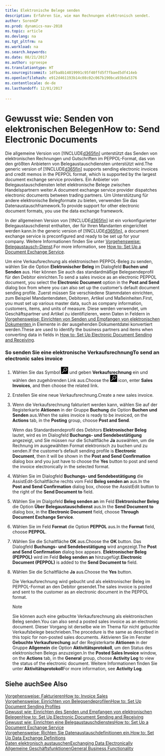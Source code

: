 ```yaml
---
title: Elektronische Belege senden
description: Erfahren Sie, wie man Rechnungen elektronisch sendet.
author: SorenGP
ms.prod: dynamics-nav-2018
ms.topic: article
ms.devlang: na
ms.tgt_pltfrm: na
ms.workload: na
ms.search.keywords: 
ms.date: 08/21/2017
ms.author: sgroespe
ms.translationtype: HT
ms.sourcegitcommit: 1dfba8b14019991c95f40ffd5f7fbaed5df414eb
ms.openlocfilehash: e912d461193b14c08c02c067b190bca93bda5376
ms.contentlocale: de-de
ms.lasthandoff: 12/01/2017

---
```

# <a name="how-to-send-electronic-documents"></a><span data-ttu-id="e5754-103">Gewusst wie: Senden von elektronischen Belegen</span><span class="sxs-lookup"><span data-stu-id="e5754-103">How to: Send Electronic Documents</span></span>
<span data-ttu-id="e5754-104">Die allgemeine Version von [!INCLUDE[d365fin](includes/d365fin_md.md)] unterstützt das Senden von elektronischen Rechnungen und Gutschriften im PEPPOL-Format, das von den größten Anbietern von Belegaustauschdiensten unterstützt wird.</span><span class="sxs-lookup"><span data-stu-id="e5754-104">The generic version of [!INCLUDE[d365fin](includes/d365fin_md.md)] supports sending electronic invoices and credit memos in the PEPPOL format, which is supported by the largest document exchange service providers.</span></span> <span data-ttu-id="e5754-105">Ein Anbieter von Belegaustauschdiensten leitet elektronische Belege zwischen Handelspartnern weiter.</span><span class="sxs-lookup"><span data-stu-id="e5754-105">A document exchange service provider dispatches electronic documents between trading partners.</span></span> <span data-ttu-id="e5754-106">Um Unterstützung für andere elektronische Belegformate zu bieten, verwenden Sie das Datenaustauschframework.</span><span class="sxs-lookup"><span data-stu-id="e5754-106">To provide support for other electronic document formats, you use the data exchange framework.</span></span>  

 <span data-ttu-id="e5754-107">In der allgemeinen Version von [!INCLUDE[d365fin](includes/d365fin_md.md)] ist ein vorkonfigurierter Belegaustauschdienst enthalten, der für Ihren Mandanten eingerichtet werden kann.</span><span class="sxs-lookup"><span data-stu-id="e5754-107">In the generic version of [!INCLUDE[d365fin](includes/d365fin_md.md)], a document exchange service is preconfigured and ready to be set up for your company.</span></span> <span data-ttu-id="e5754-108">Weitere Informationen finden Sie unter [Vorgehensweise: Belegaustausch-Dienst](across-how-to-set-up-a-document-exchange-service.md).</span><span class="sxs-lookup"><span data-stu-id="e5754-108">For more information, see [How to: Set Up a Document Exchange Service](across-how-to-set-up-a-document-exchange-service.md).</span></span>  

 <span data-ttu-id="e5754-109">Um eine Verkaufsrechnung als elektronischen PEPPOL-Beleg zu senden, wählen Sie die Option **Elektronischer Beleg** im Dialogfeld **Buchen und Senden** aus. Hier können Sie auch das standardmäßige Belegsendeprofil für den Debitor einrichten.</span><span class="sxs-lookup"><span data-stu-id="e5754-109">To send a sales invoice as an electronic PEPPOL document, you select the **Electronic Document** option in the **Post and Send** dialog box from where you can also set up the customer’s default document sending profile.</span></span> <span data-ttu-id="e5754-110">Zuerst müssen Sie verschiedene Stammdaten einrichten, zum Beispiel Mandantendaten, Debitoren, Artikel und Maßeinheiten.</span><span class="sxs-lookup"><span data-stu-id="e5754-110">First, you must set up various master data, such as company information, customers, items, and units of measure.</span></span> <span data-ttu-id="e5754-111">Diese werden verwendet, um Geschäftspartner und Artikel zu identifizieren, wenn Daten in Feldern in [Vorgehensweise: Einrichten von Senden und Empfangen von elektronischen Dokumenten ](across-how-to-set-up-electronic-document-sending-and-receiving.md)in Elemente in der ausgehenden Dokumentdatei konvertiert werden.</span><span class="sxs-lookup"><span data-stu-id="e5754-111">These are used to identify the business partners and items when converting data in fields in [How to: Set Up Electronic Document Sending and Receiving](across-how-to-set-up-electronic-document-sending-and-receiving.md).</span></span>  

### <a name="to-send-an-electronic-sales-invoice"></a><span data-ttu-id="e5754-112">So senden Sie eine elektronische Verkaufsrechnung</span><span class="sxs-lookup"><span data-stu-id="e5754-112">To send an electronic sales invoice</span></span>  

1.  <span data-ttu-id="e5754-113">Wählen Sie das Symbol ![Nach Seite oder Bericht suchen](media/ui-search/search_small.png "Nach Seite oder Bericht suchen") und geben **Verkaufsrechnung** ein und wählen den zugehörenden Link aus.</span><span class="sxs-lookup"><span data-stu-id="e5754-113">Choose the ![Search for Page or Report](media/ui-search/search_small.png "Search for Page or Report icon") icon, enter **Sales Invoices**, and then choose the related link.</span></span>  

2.  <span data-ttu-id="e5754-114">Erstellen Sie eine neue Verkaufsrechnung.</span><span class="sxs-lookup"><span data-stu-id="e5754-114">Create a new sales invoice.</span></span>  

3.  <span data-ttu-id="e5754-115">Wenn die Verkaufsrechnung fakturiert werden kann, wählen Sie auf der Registerkarte **Aktionen** in der Gruppe **Buchung** die Option **Buchen und Senden** aus.</span><span class="sxs-lookup"><span data-stu-id="e5754-115">When the sales invoice is ready to be invoiced, on the **Actions** tab, in the **Posting** group, choose **Post and Send**.</span></span>  

     <span data-ttu-id="e5754-116">Wenn das Standardsendeprofil des Debitors **Elektronischer Beleg** lautet, wird es im Dialogfeld **Buchungs- und Sendebestätigung** angezeigt, und Sie müssen nur die Schaltfläche **Ja** auswählen, um die Rechnung im ausgewählten Format elektronisch zu buchen und zu senden.</span><span class="sxs-lookup"><span data-stu-id="e5754-116">If the customer’s default sending profile is **Electronic Document**, then it will be shown in the **Post and Send Confirmation** dialog box and you just have to choose the **Yes** button to post and send the invoice electronically in the selected format.</span></span>  

4.  <span data-ttu-id="e5754-117">Wählen Sie im Dialogfeld **Buchungs- und Sendebestätigung** die AssistEdit-Schaltfläche rechts vom Feld **Beleg senden an** aus.</span><span class="sxs-lookup"><span data-stu-id="e5754-117">In the **Post and Send Confirmation** dialog box, choose the AssistEdit button to the right of the **Send Document to** field.</span></span>  

5.  <span data-ttu-id="e5754-118">Wählen Sie im Dialgofeld **Beleg senden an** im Feld **Elektronischer Beleg** die Option **Über Belegaustauschdienst** aus.</span><span class="sxs-lookup"><span data-stu-id="e5754-118">In the **Send Document to** dialog box, in the **Electronic Document** field, choose **Through Document Exchange Service**.</span></span>  

6.  <span data-ttu-id="e5754-119">Wählen Sie im Feld **Format** die Option **PEPPOL** aus.</span><span class="sxs-lookup"><span data-stu-id="e5754-119">In the **Format** field, choose **PEPPOL**.</span></span>  

7.  <span data-ttu-id="e5754-120">Wählen Sie die Schaltfläche **OK** aus.</span><span class="sxs-lookup"><span data-stu-id="e5754-120">Choose the **OK** button.</span></span> <span data-ttu-id="e5754-121">Das Dialogfeld **Buchungs- und Sendebestätigung** wird angezeigt.</span><span class="sxs-lookup"><span data-stu-id="e5754-121">The **Post and Send Confirmation** dialog box appears.</span></span> <span data-ttu-id="e5754-122">**Elektronischer Beleg (PEPPOL)** wird im Feld **Beleg senden an** hinzugefügt.</span><span class="sxs-lookup"><span data-stu-id="e5754-122">**Electronic Document (PEPPOL)** is added to the **Send Document to** field.</span></span>  

8.  <span data-ttu-id="e5754-123">Wählen Sie die Schaltfläche **Ja** aus.</span><span class="sxs-lookup"><span data-stu-id="e5754-123">Choose the **Yes** button.</span></span>  

     <span data-ttu-id="e5754-124">Die Verkaufsrechnung wird gebucht und als elektronischer Beleg im PEPPOL-Format an den Debitor gesendet.</span><span class="sxs-lookup"><span data-stu-id="e5754-124">The sales invoice is posted and sent to the customer as an electronic document in the PEPPOL format.</span></span>  

    > [!NOTE]  
    >  <span data-ttu-id="e5754-125">Sie können auch eine gebuchte Verkaufsrechnung als elektronischen Beleg senden.</span><span class="sxs-lookup"><span data-stu-id="e5754-125">You can also send a posted sales invoice as an electronic document.</span></span> <span data-ttu-id="e5754-126">Dieser Vorgang ist derselbe wie im Thema für nicht gebuchte Verkaufsbelege beschrieben.</span><span class="sxs-lookup"><span data-stu-id="e5754-126">The procedure is the same as described in this topic for non-posted sales documents.</span></span> <span data-ttu-id="e5754-127">Aktivieren Sie im Fenster **Gebuchte Verkaufsrechung** auf der Registerkarte **Aktionen** in der Gruppe **Allgemein** die Option **Aktivitätsprotokoll**, um den Status des elektronischen Belegs anzuzeigen.</span><span class="sxs-lookup"><span data-stu-id="e5754-127">In the **Posted Sales Invoice** window, on the **Actions** tab, in the **General** group, choose **Activity Log** to view the status of the electronic document.</span></span> <span data-ttu-id="e5754-128">Weitere Informationen finden Sie unter **Aktivitätsprotokoll**</span><span class="sxs-lookup"><span data-stu-id="e5754-128">For more information, see **Activity Log**.</span></span>  

## <a name="see-also"></a><span data-ttu-id="e5754-129">Siehe auch</span><span class="sxs-lookup"><span data-stu-id="e5754-129">See Also</span></span>  
[<span data-ttu-id="e5754-130">Vorgehensweise: Fakturieren</span><span class="sxs-lookup"><span data-stu-id="e5754-130">How to: Invoice Sales</span></span>](sales-how-invoice-sales.md)  
[<span data-ttu-id="e5754-131">Vorgehensweise: Einrichten von Belegsendeprofilen</span><span class="sxs-lookup"><span data-stu-id="e5754-131">How to: Set Up Document Sending Profiles</span></span>](sales-how-setup-document-send-profiles.md)  
[<span data-ttu-id="e5754-132">Gewusst wie: Einrichten des Senden und Empfangen von elektronischen Belegen</span><span class="sxs-lookup"><span data-stu-id="e5754-132">How to: Set Up Electronic Document Sending and Receiving</span></span>](across-how-to-set-up-electronic-document-sending-and-receiving.md)  
[<span data-ttu-id="e5754-133">Gewusst wie: Einrichten eine Belegaustauschdienstes</span><span class="sxs-lookup"><span data-stu-id="e5754-133">How to: Set Up a Document Exchange Service</span></span>](across-how-to-set-up-a-document-exchange-service.md)  
[<span data-ttu-id="e5754-134">Vorgehensweise: Richten Sie Datenaustauschdefinitionen ein.</span><span class="sxs-lookup"><span data-stu-id="e5754-134">How to: Set Up Data Exchange Definitions</span></span>](across-how-to-set-up-data-exchange-definitions.md)  
[<span data-ttu-id="e5754-135">Daten elektronisch austauschen</span><span class="sxs-lookup"><span data-stu-id="e5754-135">Exchanging Data Electronically</span></span>](across-data-exchange.md)  
[<span data-ttu-id="e5754-136">Allgemeine Geschäftsfunktionen</span><span class="sxs-lookup"><span data-stu-id="e5754-136">General Business Functionality</span></span>](ui-across-business-areas.md)  

